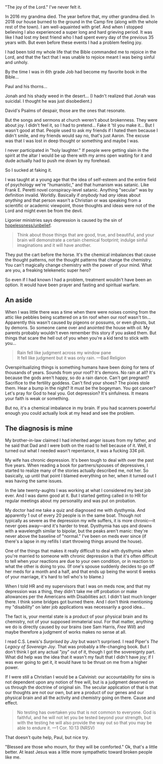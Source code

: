 "The joy of the Lord." I've never felt it.

In 2016 my grandma died. The year before that, my other grandma died. In 2018 our house burned to the ground in the Camp fire (along with the whole rest of the town). I am well-aquainted with grief. And when I stopped believing I also experienced a super long and hard grieving period. It was like I had lost my best friend who I had spent every day of the previous 35 years with. But even before these events I had a problem feeling joy.

I had been told my whole life that the Bible commanded me to rejoice in the Lord, and that the fact that I was unable to rejoice meant I was being sinful and unholy.

By the time I was in 6th grade Job had become my favorite book in the Bible...

Paul and his thorns...

Jonah and his shady weed in the desert... (I hadn't realized that Jonah was suicidal. I thought he was just disobedient.)

David's Psalms of despair, those are the ones that resonate.

But the songs and sermons at church weren't about brokenness. They were about joy. I didn't feel it, so I had to pretend... Fake it 'til you make it... But I wasn't good at that. People used to ask my friends if I hated them because I didn't smile, and my friends would say no, that's just Aaron. The excuse was that I was lost in deep thought or something and maybe I was.

I never participated in "holy laughter." If people were getting slain in the spirit at the altar I would be up there with my arms open waiting for it and dude actually had to push me down by my forehead.

So I sucked at faking it.

I was taught at a young age that the idea of self-esteem and the entire field of psychology we're "humanistic," and that humanism was satanic. Like Frank E. Peretti novel conspiracy-level satanic. Anything "secular" was by definition invalid. Worldly. Basically if _anybody_ had _any_ ideas about _anything_ and that person wasn't a Christian or was speaking from a scientific or academic viewpoint, those thoughts and ideas were not of the Lord and might even be from the devil.

Ligonier ministries says depression is caused by the sin of [hopelessness/unbelief](https://www.ligonier.org/learn/articles/heart-depression/).

> Think about those things that are good, true, and beautiful, and your brain will demonstrate a certain chemical footprint; indulge sinful imaginations and it will have another.

They put the cart before the horse. It's the chemical imbalances that cause the thought patterns, not the thought patterns that change the chemistry. You can't magically change chemistry with the power of your mind. What are you, a freaking telekenetic super hero?

So even if I had known I had a problem, treatment wouldn't have been an option. It would have been prayer and fasting and spiritual warfare.

## An aside

When I was little there was a time when there were noises coming from the attic like pebbles being scattered on a tin roof when our roof wasn't tin... Apparently this wasn't caused by pigeons or possums, or even ghosts, but by demons. So someone came over and anointed the house with oil. My parents probably wouldn't even remember this story if you asked them. But things that scare the hell out of you when you're a kid tend to stick with you...

> Rain fell like judgment across my window pane  
It fell like judgment but it was only rain. —Bad Religion

Overspiritualizing things is something humans have been doing for tens of thousands of years. Sounds from your roof? It's demons. No rain at all? It's because the gods aren't happy, so do a rain dance. Can't get pregnant? Sacrifice to the fertility goddess. Can't find your shoes? The pixies stole them. Hear a bump in the night? It must be the bogeyman. You got cancer? Let's pray for God to heal you. Got depression? It's sinfulness. It means your faith is weak or something.

But no, it's a chemical imbalance in my brain. If you had scanners powerful enough you could actually look at my head and see the problem.

## The diagnosis is mine

My brother-in-law claimed I had inherited anger issues from my father, and he said that Dad and I were both on the road to hell because of it. Well, it turned out what I needed wasn't repentance, it was a fucking 33¢ pill.

My wife has chronic depression. It's been tough to deal with over the past five years. When reading a book for partners/spouses of depressives, I started to realize many of the stories actually described me, not her. So basically, up until that point I blamed everything on her, when it turned out I was having the same issues.  

In the late twenty-aughts I was working at what I considered my best job ever. And I was damn good at it. But I started getting called in to HR for regular meetings about my personality and was put on probation.
 
My doctor had me take a quiz and diagnosed me with dysthymia. And apparently 1 out of every 20 people is in the same boat. Though not typically as severe as the depression my wife suffers, it is more chronic—it never goes away—and it's harder to treat. Dysthymia has ups and downs with a wavelength similar to bipolar, but the peaks aren't manic: they're never above the baseline of "normal." I've been on meds ever since (if there's a lapse in my refills I start throwing things around the house).

One of the things that makes it really difficult to deal with dysthymia when you're married to someone with chronic depression is that it's often difficult to tell when your reactions are due to your own condition, or in reaction to what the other is doing to you. (If one's spouse suddenly decides to go off her meds for a month and a half, and that ends up being the worst 6 weeks of your marriage, it's hard to tell who's to blame.)

When I told HR and my supervisors that I was on meds now, and that my depression was a thing, they didn't take me off probation or make allowances per the Americans with Disabilities act. I didn't last much longer there. I think some bridges got burned there. And I don't think mentioning my "disability" on later job applications was necessarily a good idea...

The fact is, your mental state is a product of your physical brain and its chemistry, not of your supposed immaterial soul. For that matter, anything we do is directly caused by our brains (see Sam Harris, _Free Will_) and maybe therefore a judgment of works makes no sense at all.

I read C.S. Lewis's _Surprised by Joy_ but wasn't surprised. I read Piper's _The Legacy of Sovereign Joy_. That was probably a life-changing book. But I don't think I got any actual "joy" out of it, though I got the sovereignty part. What did help was the idea that it wasn't my fault that I didn't have joy; if I was ever going to get it, it would have to be thrust on me from a higher power.

If I were still a Christian I would be a Calvinist: our accountability for sins is not dependent upon any notion of free will, but is a judgment deserved on us through the doctrine of original sin. The secular application of that is that our thoughts are not our own, but are a product of our genes and our physical brain and all the activity and chemistry going on there. Cause and effect.

> No testing has overtaken you that is not common to everyone. God is faithful, and he will not let you be tested beyond your strength, but with the testing he will also provide the way out so that you may be able to endure it. —1 Cor. 10:13 (NRSV)

That doesn't quite help, Paul, but nice try.

"Blessed are those who mourn, for they will be comforted." Ok, that's a little better. At least Jesus was a little more sympathetic toward broken people like me.
